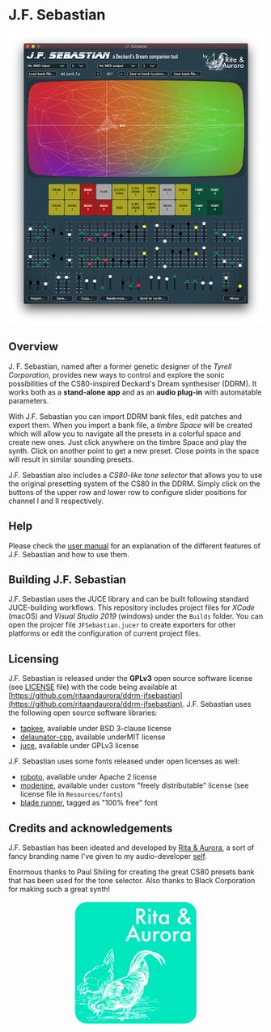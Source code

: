 # J.F. Sebastian

![J.F. Sebastian screenshot](docs/screenshot_1000.png)

## Overview

J. F. Sebastian, named after a former genetic designer of the *Tyrell Corporation*, provides new ways to control and explore the sonic possibilities of the CS80-inspired Deckard's Dream synthesiser (DDRM). It works both as a **stand-alone app** and as an **audio plug-in** with automatable parameters.

With J.F. Sebastian you can import DDRM bank files, edit patches and export them. When you import a bank file, a *timbre Space* will be created which will allow you to navigate all the presets in a colorful space and create new ones. Just click anywhere on the timbre Space and play the synth. Click on another point to get a new preset. Close points in the space will result in similar sounding presets.

J.F. Sebastian also includes a *CS80-like tone selector* that allows you to use the original presetting system of the CS80 in the DDRM. Simply click on the buttons of the upper row and lower row to configure slider positions for channel I and II respectively.


## Help

Please check the [user manual](MANUAL.md) for an explanation of the different features of J.F. Sebastian and how to use them.


## Building J.F. Sebastian

J.F. Sebastian uses the JUCE library and can be built following standard JUCE-building workflows. This repository includes project files for *XCode* (macOS) and *Visual Studio 2019* (windows) under the `Builds` folder. You can open the projcer file `JFSebastian.jucer` to create exporters for other platforms or edit the configuration of current project files.


## Licensing

J.F. Sebastian is released under the **GPLv3** open source software license (see [LICENSE](https://github.com/ritaandaurora/ddrm-jfsebastian/blob/master/LICENSE) file) with the code being available at  [https://github.com/ritaandaurora/ddrm-jfsebastian](https://github.com/ritaandaurora/ddrm-jfsebastian). J.F. Sebastian uses the following open source software libraries: 

 * [tapkee](http://tapkee.lisitsyn.me), available under BSD 3-clause license 
 * [delaunator-cpp](https://github.com/delfrrr/delaunator-cpp), available underMIT license
 * [juce](https://juce.com), available under GPLv3 license 
 
J.F. Sebastian uses some fonts released under open licenses as well:

 * [roboto](https://fonts.google.com/specimen/Roboto), available under Apache 2 license
 * [modenine](https://www.dafont.com/modenine.font), available under custom "freely distributable" license (see license file in `Resources/fonts`)
 * [blade runner](https://www.dafont.com/blade-runner-movie-font.font), tagged as "100% free" font


## Credits and acknowledgements

J.F. Sebastian has been ideated and developed by [Rita & Aurora](https://ritaandaurora.github.io), a sort of fancy branding name I've given to my audio-developer [self](https://ffont.github.io).

Enormous thanks to Paul Shiling for creating the great CS80 presets bank that has been used for the tone selector. Also thanks to Black Corporation for making such a great synth!

<p align="center">
<img src="docs/Rita&AuroraAudioLogo-square.png" width="250" />
</p>
